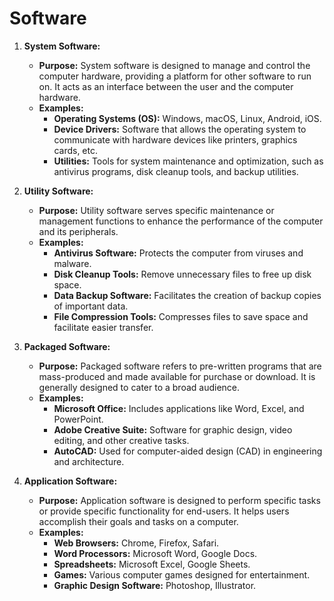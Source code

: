 # Software


1. **System Software:**
   - **Purpose:** System software is designed to manage and control the computer hardware, providing a platform for other software to run on. It acts as an interface between the user and the computer hardware.
   - **Examples:**
     - **Operating Systems (OS):** Windows, macOS, Linux, Android, iOS.
     - **Device Drivers:** Software that allows the operating system to communicate with hardware devices like printers, graphics cards, etc.
     - **Utilities:** Tools for system maintenance and optimization, such as antivirus programs, disk cleanup tools, and backup utilities.

2. **Utility Software:**
   - **Purpose:** Utility software serves specific maintenance or management functions to enhance the performance of the computer and its peripherals.
   - **Examples:**
     - **Antivirus Software:** Protects the computer from viruses and malware.
     - **Disk Cleanup Tools:** Remove unnecessary files to free up disk space.
     - **Data Backup Software:** Facilitates the creation of backup copies of important data.
     - **File Compression Tools:** Compresses files to save space and facilitate easier transfer.

3. **Packaged Software:**
   - **Purpose:** Packaged software refers to pre-written programs that are mass-produced and made available for purchase or download. It is generally designed to cater to a broad audience.
   - **Examples:**
     - **Microsoft Office:** Includes applications like Word, Excel, and PowerPoint.
     - **Adobe Creative Suite:** Software for graphic design, video editing, and other creative tasks.
     - **AutoCAD:** Used for computer-aided design (CAD) in engineering and architecture.

4. **Application Software:**
   - **Purpose:** Application software is designed to perform specific tasks or provide specific functionality for end-users. It helps users accomplish their goals and tasks on a computer.
   - **Examples:**
     - **Web Browsers:** Chrome, Firefox, Safari.
     - **Word Processors:** Microsoft Word, Google Docs.
     - **Spreadsheets:** Microsoft Excel, Google Sheets.
     - **Games:** Various computer games designed for entertainment.
     - **Graphic Design Software:** Photoshop, Illustrator.

